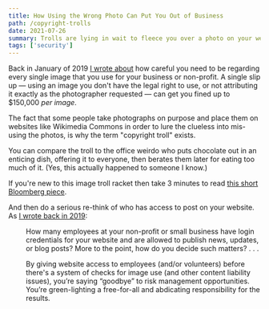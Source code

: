 ```yaml
---
title: How Using the Wrong Photo Can Put You Out of Business
path: /copyright-trolls
date: 2021-07-26
summary: Trolls are lying in wait to fleece you over a photo on your website.
tags: ['security']
---
```


Back in January of 2019 <a href="/copyrighted-images-lawsuits" target="blank">I wrote about</a> how careful you need to be regarding every single image that you use for your business or non-profit. A single slip up — using an image you don't have the legal right to use, or not attributing it exactly as the photographer requested — can get you fined up to $150,000 <em>per image</em>.

The fact that some people take photographs on purpose and place them on websites like Wikimedia Commons in order to lure the clueless into mis-using the photos, is why the term "copyright troll" exists. 

You can compare the troll to the office weirdo who puts chocolate out in an enticing dish, offering it to everyone, then berates them later for eating too much of it. (Yes, this actually happened to someone I know.)

If you're new to this image troll racket then take 3 minutes to read <a href="https://www.bloomberg.com/news/articles/2021-06-28/copyright-law-how-rock-photographer-larry-philpot-perfected-usage-lawsuits" target="blank">this short Bloomberg piece</a>. 

And then do a serious re-think of who has access to post on your website. As <a href="/copyrighted-images-lawsuits" target="blank">I wrote back in 2019</a>: 

<div style="padding-left: 2.5em;"><p>How many employees at your non-profit or small business have login credentials for your website and are allowed to publish news, updates, or blog posts? More to the point, how do you decide such matters? . . . </p></div>

<div style="padding-left: 2.5em;"><p>By giving website access to employees (and/or volunteers) before there's a system of checks for image use (and other content liability issues), you’re saying “goodbye” to risk management opportunities. You’re green-lighting a free-for-all and abdicating responsibility for the results.</p></div>




